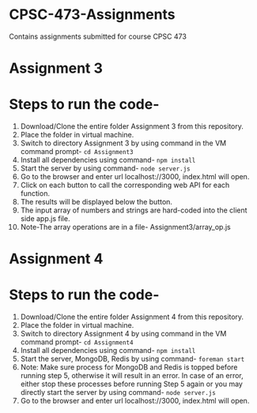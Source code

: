 # CPSC-473-Assignments
Contains assignments submitted for course CPSC 473

# Assignment 3

# Steps to run the code-
1. Download/Clone the entire folder Assignment 3 from this repository.
2. Place the folder in virtual machine.
3. Switch to directory Assignment 3 by using command in the VM command prompt- `cd Assignment3`
4. Install all dependencies using command- `npm install`
5. Start the server by using command- `node server.js`
6. Go to the browser and enter url localhost://3000, index.html will open.
7. Click on each button to call the corresponding web API for each function.
8. The results will be displayed below the button.
9. The input array of numbers and strings are hard-coded into the client side app.js file.
10. Note-The array operations are in a file- Assignment3/array_op.js

# Assignment 4

# Steps to run the code-
1. Download/Clone the entire folder Assignment 4 from this repository.
2. Place the folder in virtual machine.
3. Switch to directory Assignment 4 by using command in the VM command prompt- `cd Assignment4`
4. Install all dependencies using command- `npm install`
5. Start the server, MongoDB, Redis by using command- `foreman start`
6. Note: Make sure process for MongoDB and Redis is topped before running step 5, otherwise it will result in an error. In case of an error, either stop these processes before running Step 5 again or you may directly start the server by using command- `node server.js`
7. Go to the browser and enter url localhost://3000, index.html will open.
